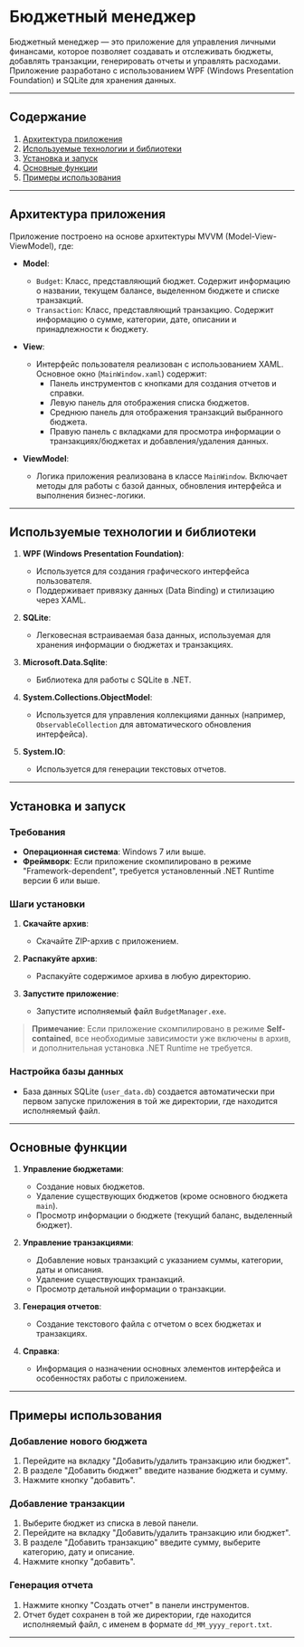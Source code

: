 # Бюджетный менеджер

Бюджетный менеджер — это приложение для управления личными финансами, которое позволяет создавать и отслеживать бюджеты, добавлять транзакции, генерировать отчеты и управлять расходами. Приложение разработано с использованием WPF (Windows Presentation Foundation) и SQLite для хранения данных.

---

## Содержание

1. [Архитектура приложения](#архитектура-приложения)
2. [Используемые технологии и библиотеки](#используемые-технологии-и-библиотеки)
3. [Установка и запуск](#установка-и-запуск)
4. [Основные функции](#основные-функции)
5. [Примеры использования](#примеры-использования)

---

## Архитектура приложения

Приложение построено на основе архитектуры MVVM (Model-View-ViewModel), где:

- **Model**:
  - `Budget`: Класс, представляющий бюджет. Содержит информацию о названии, текущем балансе, выделенном бюджете и списке транзакций.
  - `Transaction`: Класс, представляющий транзакцию. Содержит информацию о сумме, категории, дате, описании и принадлежности к бюджету.
  
- **View**:
  - Интерфейс пользователя реализован с использованием XAML. Основное окно (`MainWindow.xaml`) содержит:
    - Панель инструментов с кнопками для создания отчетов и справки.
    - Левую панель для отображения списка бюджетов.
    - Среднюю панель для отображения транзакций выбранного бюджета.
    - Правую панель с вкладками для просмотра информации о транзакциях/бюджетах и добавления/удаления данных.

- **ViewModel**:
  - Логика приложения реализована в классе `MainWindow`. Включает методы для работы с базой данных, обновления интерфейса и выполнения бизнес-логики.

---

## Используемые технологии и библиотеки

1. **WPF (Windows Presentation Foundation)**:
   - Используется для создания графического интерфейса пользователя.
   - Поддерживает привязку данных (Data Binding) и стилизацию через XAML.

2. **SQLite**:
   - Легковесная встраиваемая база данных, используемая для хранения информации о бюджетах и транзакциях.

3. **Microsoft.Data.Sqlite**:
   - Библиотека для работы с SQLite в .NET.

4. **System.Collections.ObjectModel**:
   - Используется для управления коллекциями данных (например, `ObservableCollection` для автоматического обновления интерфейса).

5. **System.IO**:
   - Используется для генерации текстовых отчетов.

---

## Установка и запуск

### Требования

- **Операционная система**: Windows 7 или выше.
- **Фреймворк**: Если приложение скомпилировано в режиме "Framework-dependent", требуется установленный .NET Runtime версии 6 или выше.

### Шаги установки

1. **Скачайте архив**:
   - Скачайте ZIP-архив с приложением.

2. **Распакуйте архив**:
   - Распакуйте содержимое архива в любую директорию.

3. **Запустите приложение**:
   - Запустите исполняемый файл `BudgetManager.exe`.

> **Примечание**: Если приложение скомпилировано в режиме **Self-contained**, все необходимые зависимости уже включены в архив, и дополнительная установка .NET Runtime не требуется.

### Настройка базы данных

- База данных SQLite (`user_data.db`) создается автоматически при первом запуске приложения в той же директории, где находится исполняемый файл.

---

## Основные функции

1. **Управление бюджетами**:
   - Создание новых бюджетов.
   - Удаление существующих бюджетов (кроме основного бюджета `main`).
   - Просмотр информации о бюджете (текущий баланс, выделенный бюджет).

2. **Управление транзакциями**:
   - Добавление новых транзакций с указанием суммы, категории, даты и описания.
   - Удаление существующих транзакций.
   - Просмотр детальной информации о транзакции.

3. **Генерация отчетов**:
   - Создание текстового файла с отчетом о всех бюджетах и транзакциях.

4. **Справка**:
   - Информация о назначении основных элементов интерфейса и особенностях работы с приложением.

---

## Примеры использования

### Добавление нового бюджета

1. Перейдите на вкладку "Добавить/удалить транзакцию или бюджет".
2. В разделе "Добавить бюджет" введите название бюджета и сумму.
3. Нажмите кнопку "добавить".

### Добавление транзакции

1. Выберите бюджет из списка в левой панели.
2. Перейдите на вкладку "Добавить/удалить транзакцию или бюджет".
3. В разделе "Добавить транзакцию" введите сумму, выберите категорию, дату и описание.
4. Нажмите кнопку "добавить".

### Генерация отчета

1. Нажмите кнопку "Создать отчет" в панели инструментов.
2. Отчет будет сохранен в той же директории, где находится исполняемый файл, с именем в формате `dd_MM_yyyy_report.txt`.

---
